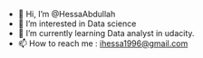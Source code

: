 - 👋 Hi, I’m @HessaAbdullah
- 👀 I’m interested in Data science
- 🌱 I’m currently learning Data analyst in udacity.
- 📫 How to reach me : ihessa1996@gmail.com

<!---
HessaAbdullah/HessaAbdullah is a ✨ special ✨ repository because its `README.md` (this file) appears on your GitHub profile.
You can click the Preview link to take a look at your changes.
--->
